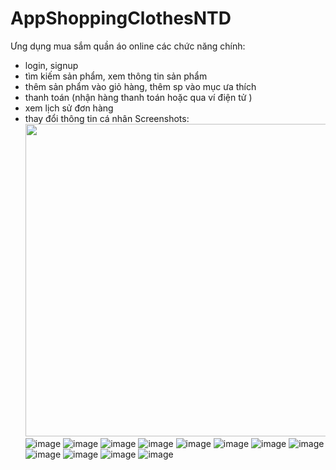 # AppShoppingClothesNTD
Ưng dụng mua sắm quần áo online
các chức năng chính:
- login, signup
- tìm kiếm sản phẩm, xem thông tin sản phẩm
- thêm sản phẩm vào giỏ hàng, thêm sp vào mục ưa thích
- thanh toán (nhận hàng thanh toán hoặc qua ví điện tử )
- xem lịch sử đơn hàng
- thay đổi thông tin cá nhân
  Screenshots:
  <img src="(https://github.com/dfive5025/AppShoppingClothesNTD/assets/96346527/42d67535-b065-4eec-bb03-5274f85ce1a1)" width=500 height=500>
  ![image](https://github.com/dfive5025/AppShoppingClothesNTD/assets/96346527/42d67535-b065-4eec-bb03-5274f85ce1a1)
  ![image](https://github.com/dfive5025/AppShoppingClothesNTD/assets/96346527/167c5149-c618-4473-ab17-b28baf4d946f)
  ![image](https://github.com/dfive5025/AppShoppingClothesNTD/assets/96346527/b312caa8-4ac1-443e-8eec-8d78f48b93b2)
  ![image](https://github.com/dfive5025/AppShoppingClothesNTD/assets/96346527/af5cc62f-d975-480c-b6d9-d007beb622e1)
  ![image](https://github.com/dfive5025/AppShoppingClothesNTD/assets/96346527/b06eb9fd-37fa-4d25-af83-87216f740500)
  ![image](https://github.com/dfive5025/AppShoppingClothesNTD/assets/96346527/e9723cd0-5471-43e4-a0d0-d20eb4c51a6e)
  ![image](https://github.com/dfive5025/AppShoppingClothesNTD/assets/96346527/15ff358f-2a01-4b9b-add9-ddefa43c5b28)
  ![image](https://github.com/dfive5025/AppShoppingClothesNTD/assets/96346527/e2a66a77-d221-4762-8ce3-27d3acad5d50)
  ![image](https://github.com/dfive5025/AppShoppingClothesNTD/assets/96346527/7360dc7b-ef95-409d-abed-1fbbf5128c4b)
  ![image](https://github.com/dfive5025/AppShoppingClothesNTD/assets/96346527/58200c5b-e944-4a6a-b4d0-94476fb8d9af)
  ![image](https://github.com/dfive5025/AppShoppingClothesNTD/assets/96346527/89956db3-a094-4ab1-a403-c7d9eb4e09ae)
![image](https://github.com/dfive5025/AppShoppingClothesNTD/assets/96346527/e32b12f9-032b-4ba0-95ca-a79db5bb259a)








